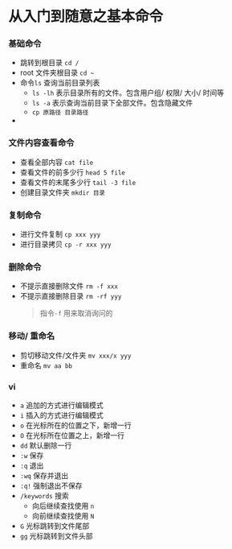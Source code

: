 <h1>从入门到随意之基本命令</h1>

### 基础命令

- 跳转到根目录 `cd /`
- root 文件夹根目录 `cd ~`
- 命令`ls` 查询当前目录列表
  - `ls -lh` 表示目录所有的文件。包含用户组/ 权限/ 大小/ 时间等
  - `ls -a` 表示查询当前目录下全部文件。包含隐藏文件
  - `cp 原路径 目录路径`
-

### 文件内容查看命令

- 查看全部内容 `cat file`
- 查看文件的前多少行 `head 5 file`
- 查看文件的末尾多少行 `tail -3 file`
- 创建目录文件夹 `mkdir 目录`

### 复制命令

- 进行文件复制 `cp xxx yyy`
- 进行目录拷贝 `cp -r xxx yyy`

### 删除命令

- 不提示直接删除文件 `rm -f xxx`
- 不提示直接删除目录 `rm -rf yyy`
  > 指令`-f` 用来取消询问的

### 移动/ 重命名

- 剪切移动文件/文件夹 `mv xxx/x yyy`
- 重命名 `mv aa bb`

### vi

- `a` 追加的方式进行编辑模式
- `i` 插入的方式进行编辑模式
- `o` 在光标所在的位置之下，新增一行
- `O` 在光标所在位置之上，新增一行
- `dd` 默认删除一行
- `:w` 保存
- `:q` 退出
- `:wq` 保存并退出
- `:q!` 强制退出不保存
- `/keywords` 搜索
  - 向后继续查找使用 `n`
  - 向前继续查找使用 `N`
- `G` 光标跳转到文件尾部
- `gg` 光标跳转到文件头部
